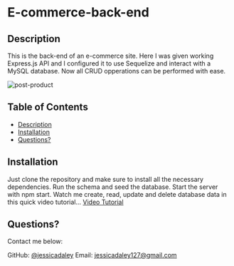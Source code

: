 # E-commerce-back-end
 ## Description 

 This is the back-end of an e-commerce site. Here I was given working Express.js API and I configured it to use Sequelize and interact with a MySQL database.
 Now all CRUD opperations can be performed with ease.  
  
![post-product](https://user-images.githubusercontent.com/79805880/142913260-23579d25-ceab-4ed3-8650-8fee4b66519d.png)



 
  ## Table of Contents
  * [Description](#description)
  * [Installation](#installation)
  * [Questions?](#questions?)
  
  ## Installation
  
 
  Just clone the repository and make sure to install all the necessary dependencies. Run the schema and seed the database. Start the server with npm start. 
  Watch me create, read, update and delete database data in this quick video tutorial...
   <a href="https://watch.screencastify.com/v/qqx7iRFcRcbbSivqAd3h"> Video Tutorial </a>
  
  
## Questions?
  
  Contact me below:
 
  GitHub: [@jessicadaley](https://api.github.com/users/jessicadaley)
   Email: jessicadaley127@gmail.com 
